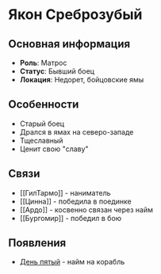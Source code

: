 # Якон Среброзубый

## Основная информация
- **Роль**: Матрос
- **Статус**: Бывший боец
- **Локация**: Недорет, бойцовские ямы

## Особенности
- Старый боец
- Дрался в ямах на северо-западе
- Тщеславный
- Ценит свою "славу"

## Связи
- [[ГилТармо]] - наниматель
- [[Цинна]] - победила в поединке
- [[Ардо]] - косвенно связан через найм
- [[Бургомир]] - победил в бою

## Появления
- [День пятый](obsidian://open?vault=Project%20LUX&file=%D0%9E%D1%82%D1%87%D0%B5%D1%82%D1%8B%2F%D0%94%D0%B5%D0%BD%D1%8C%20%D0%BF%D1%8F%D1%82%D1%8B%D0%B9) - найм на корабль 